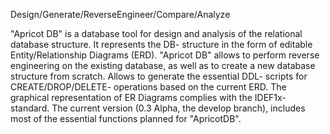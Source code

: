 Design/Generate/ReverseEngineer/Compare/Analyze

"Apricot DB" is a database tool for design and analysis of the relational database structure. It represents the DB- structure in the form of editable Entity/Relationship Diagrams (ERD). "Apricot DB" allows to perform reverse engineering on the existing database, as well as to create a new database structure from scratch. Allows to generate the essential DDL- scripts for CREATE/DROP/DELETE- operations based on the current ERD.
The graphical representation of ER Diagrams complies with the IDEF1x- standard.
The current version (0.3 Alpha, the develop branch), includes most of the essential functions planned for "ApricotDB".
